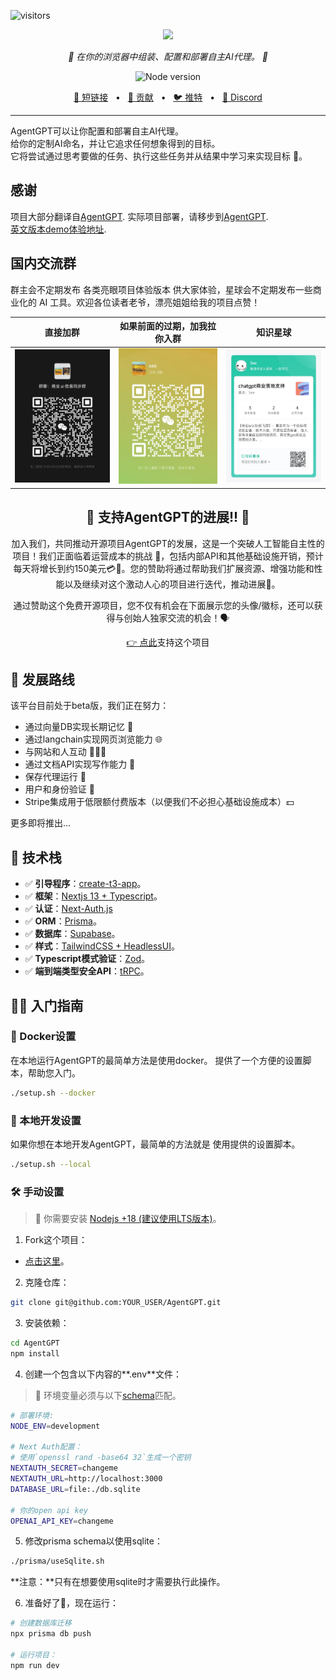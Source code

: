 ![visitors](https://visitor-badge.deta.dev/badge?page_id=RiseInRose.autogpt&left_color=blue&right_color=green)

<p align="center">
  <img src="https://raw.githubusercontent.com/reworkd/AgentGPT/main/public/banner.png?token=GHSAT0AAAAAAB7JND3U3VGGF3UYYHGYO4RAZBSDJAQ" height="300"/>
</p>

<p align="center">
  <em>🤖 在你的浏览器中组装、配置和部署自主AI代理。 🤖 </em>
</p>

<p align="center">
    <img alt="Node version" src="https://img.shields.io/static/v1?label=node&message=%20%3E=16.0.0&logo=node.js&color=2334D058" />
</p>

<p align="center">
<a href="https://agentgpt.reworkd.ai">🔗 短链接</a>
<span>&nbsp;&nbsp;•&nbsp;&nbsp;</span>
<a href="#-getting-started">🤝 贡献</a>
<span>&nbsp;&nbsp;•&nbsp;&nbsp;</span>
<a href="https://twitter.com/asimdotshrestha/status/1644883727707959296">🐦 推特</a>
<span>&nbsp;&nbsp;•&nbsp;&nbsp;</span>
<a href="https://discord.gg/3PccggEG">📢 Discord</a>
</p>

---

AgentGPT可以让你配置和部署自主AI代理。   
给你的定制AI命名，并让它追求任何想象得到的目标。   
它将尝试通过思考要做的任务、执行这些任务并从结果中学习来实现目标 🚀。   

## 感谢

项目大部分翻译自[AgentGPT](https://github.com/reworkd/AgentGPT).  实际项目部署，请移步到[AgentGPT](https://github.com/reworkd/AgentGPT).  
[英文版本demo体验地址](https://agentgpt.reworkd.ai/).  

## 国内交流群

群主会不定期发布 各类亮眼项目体验版本 供大家体验，星球会不定期发布一些商业化的 AI 工具。欢迎各位读者老爷，漂亮姐姐给我的项目点赞！

|              直接加群               |                 如果前面的过期，加我拉你入群                  |                      知识星球                       |
|:-------------------------------:|:-----------------------------------------------:|:-----------------------------------------------:|
| <img src="./img/WechatIMG88.jpeg" width="300"/> | <img src="./img/WechatIMG87.jpeg" width="300"/> | <img src="./img/WechatIMG81.jpeg" width="300"/> |


<h2 align="center">
💝 支持AgentGPT的进展!! 💝
</h2>

<p align="center">
加入我们，共同推动开源项目AgentGPT的发展，这是一个突破人工智能自主性的项目！我们正面临着运营成本的挑战 💸，包括内部API和其他基础设施开销，预计每天将增长到约150美元💳🤕。您的赞助将通过帮助我们扩展资源、增强功能和性能以及继续对这个激动人心的项目进行迭代，推动进展🚀。
</p>

<p align="center">
通过赞助这个免费开源项目，您不仅有机会在下面展示您的头像/徽标，还可以获得与创始人独家交流的机会！🗣️
</p>

<p align="center">
<a href="https://github.com/sponsors/reworkd-admin">👉 点此</a>支持这个项目
</p>



## 🎉 发展路线

该平台目前处于beta版，我们正在努力：

- 通过向量DB实现长期记忆 🧠
- 通过langchain实现网页浏览能力 🌐
- 与网站和人互动 👨‍👩‍👦
- 通过文档API实现写作能力 📄
- 保存代理运行 💾
- 用户和身份验证 🔐
- Stripe集成用于低限额付费版本（以便我们不必担心基础设施成本）💵

更多即将推出...

## 🚀 技术栈

- ✅ **引导程序**：[create-t3-app](https://create.t3.gg)。
- ✅ **框架**：[Nextjs 13 + Typescript](https://nextjs.org/)。
- ✅ **认证**：[Next-Auth.js](https://next-auth.js.org)
- ✅ **ORM**：[Prisma](https://prisma.io)。
- ✅ **数据库**：[Supabase](https://supabase.com/)。
- ✅ **样式**：[TailwindCSS + HeadlessUI](https://tailwindcss.com)。
- ✅ **Typescript模式验证**：[Zod](https://github.com/colinhacks/zod)。
- ✅ **端到端类型安全API**：[tRPC](https://trpc.io/)。

## 👨‍🚀 入门指南

### 🐳 Docker设置

在本地运行AgentGPT的最简单方法是使用docker。
提供了一个方便的设置脚本，帮助您入门。

```bash
./setup.sh --docker
```

### 👷 本地开发设置

如果你想在本地开发AgentGPT，最简单的方法就是
使用提供的设置脚本。

```bash
./setup.sh --local
```

### 🛠️ 手动设置

> 🚧 你需要安装 [Nodejs +18 (建议使用LTS版本)](https://nodejs.org/en/)。

1. Fork这个项目：

- [点击这里](https://github.com/reworkd/AgentGPT/fork)。

2. 克隆仓库：

```bash
git clone git@github.com:YOUR_USER/AgentGPT.git
```

3. 安装依赖：

```bash
cd AgentGPT
npm install
```

4. 创建一个包含以下内容的**.env**文件：

> 🚧 环境变量必须与以下[schema](https://github.com/reworkd/AgentGPT/blob/main/src/env/schema.mjs)匹配。

```bash
# 部署环境:
NODE_ENV=development

# Next Auth配置：
# 使用`openssl rand -base64 32`生成一个密钥
NEXTAUTH_SECRET=changeme
NEXTAUTH_URL=http://localhost:3000
DATABASE_URL=file:./db.sqlite

# 你的open api key
OPENAI_API_KEY=changeme
```

5. 修改prisma schema以使用sqlite：

```bash
./prisma/useSqlite.sh
```

**注意：**只有在想要使用sqlite时才需要执行此操作。

6. 准备好了🥳，现在运行：

```bash
# 创建数据库迁移
npx prisma db push

# 运行项目：
npm run dev
```
 
